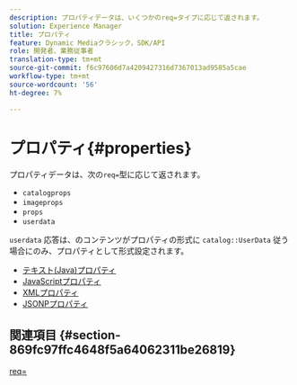 ```yaml
---
description: プロパティデータは、いくつかのreq=タイプに応じて返されます。
solution: Experience Manager
title: プロパティ
feature: Dynamic Mediaクラシック，SDK/API
role: 開発者、業務従事者
translation-type: tm+mt
source-git-commit: f6c97606d7a4209427316d7367013ad9585a5cae
workflow-type: tm+mt
source-wordcount: '56'
ht-degree: 7%

---
```



# プロパティ{#properties}

プロパティデータは、次の`req=`型に応じて返されます。

* `catalogprops`
* `imageprops`
* `props`
* `userdata`

`userdata` 応答は、のコンテンツがプロパティの形式に `catalog::UserData` 従う場合にのみ、プロパティとして形式設定されます。

* [テキスト(Java)プロパティ](r-text-java-properties.md)
* [JavaScriptプロパティ](r-javascript-properties.md)
* [XMLプロパティ](r-xml-properties.md)
* [JSONPプロパティ](r-json-properties.md)


## 関連項目 {#section-869fc97ffc4648f5a64062311be26819}

[req=](../../../../../../is-api/http-ref/image-serving-api-ref/c-http-protocol-reference/c-command-reference/r-req/r-req.md#reference-907cdb4a97034db7ad94695f25552e76)
